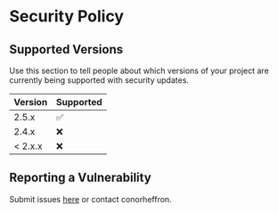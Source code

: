 # Security Policy

## Supported Versions

Use this section to tell people about which versions of your project are
currently being supported with security updates.

| Version | Supported          |
| ------- | ------------------ |
| 2.5.x   | :white_check_mark: |
| 2.4.x   | :x:                |
| < 2.x.x   | :x:                |

## Reporting a Vulnerability

Submit issues [here](https://github.com/conorheffron/redis-tester/issues) or contact conorheffron.
